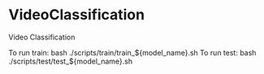# VideoClassification
Video Classification

To run train:
    bash ./scripts/train/train_${model_name}.sh
To run test:
    bash ./scripts/test/test_${model_name}.sh

